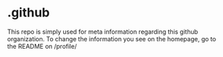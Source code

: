 # .github

This repo is simply used for meta information regarding this github organization. To change the information you see on the homepage, go to the README on /profile/
